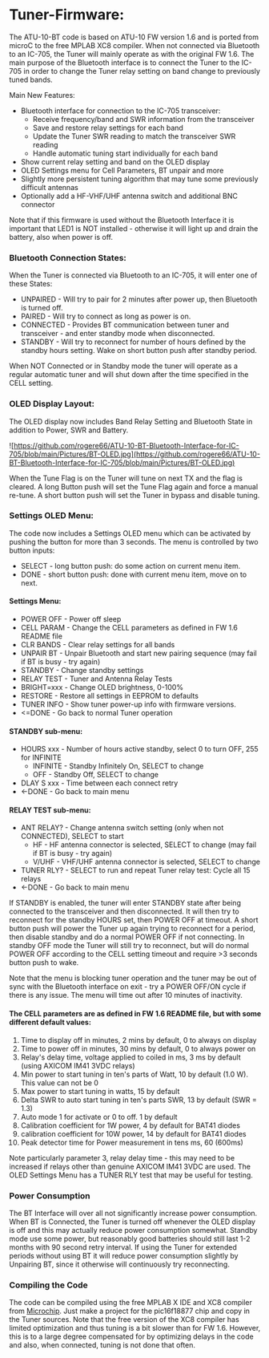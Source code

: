 # Tuner-Firmware:
The ATU-10-BT code is based on ATU-10 FW version 1.6 and is ported from microC to the free MPLAB XC8 compiler. When not connected via Bluetooth to an IC-705, the Tuner will mainly operate as with the original FW 1.6. The main purpose of the Bluetooth interface is to connect the Tuner to the IC-705 in order to change the Tuner relay setting on band change to previously tuned bands. 

Main New Features:
- Bluetooth interface for connection to the IC-705 transceiver:
  - Receive frequency/band and SWR information from the transceiver
  - Save and restore relay settings for each band
  - Update the Tuner SWR reading to match the transceiver SWR reading
  - Handle automatic tuning start individually for each band
- Show current relay setting and band on the OLED display
- OLED Settings menu for Cell Parameters, BT unpair and more
- Slightly more persistent tuning algorithm that may tune some previously difficult antennas
- Optionally add a HF-VHF/UHF antenna switch and additional BNC connector

Note that if this firmware is used without the Bluetooth Interface it is important that LED1 is NOT installed - otherwise it will light up and drain the battery, also when power is off.

### Bluetooth Connection States:
When the Tuner is connected via Bluetooth to an IC-705, it will enter one of these States:
- UNPAIRED - Will try to pair for 2 minutes after power up, then Bluetooth is turned off.
- PAIRED - Will try to connect as long as power is on.
- CONNECTED - Provides BT communication between tuner and transceiver - and enter standby mode when disconnected.
- STANDBY - Will try to reconnect for number of hours defined by the standby hours setting. Wake on short button push after standby period.

When NOT Connected or in Standby mode the tuner will operate as a regular automatic tuner and will shut down after the time specified in the CELL setting.

### OLED Display Layout:
The OLED display now includes Band Relay Setting and Bluetooth State in addition to Power, SWR and Battery.

![https://github.com/rogere66/ATU-10-BT-Bluetooth-Interface-for-IC-705/blob/main/Pictures/BT-OLED.jpg](https://github.com/rogere66/ATU-10-BT-Bluetooth-Interface-for-IC-705/blob/main/Pictures/BT-OLED.jpg)

When the Tune Flag is on the Tuner will tune on next TX and the flag is cleared. A long Button push will set the Tune Flag again and force a manual re-tune. A short button push will set the Tuner in bypass and disable tuning.

### Settings OLED Menu:
The code now includes a Settings OLED menu which can be activated by pushing the button for more than 3 seconds. The menu is controlled by two button inputs:
- SELECT - long button push: do some action on current menu item.
- DONE   - short button push: done with current menu item, move on to next.

#### Settings Menu:
- POWER OFF  - Power off sleep
- CELL PARAM - Change the CELL parameters as defined in FW 1.6 README file
- CLR BANDS  - Clear relay settings for all bands
- UNPAIR BT  - Unpair Bluetooth and start new pairing sequence (may fail if BT is busy - try again)
- STANDBY    - Change standby settings
- RELAY TEST - Tuner and Antenna Relay Tests
- BRIGHT=xxx - Change OLED brightness, 0-100%
- RESTORE    - Restore all settings in EEPROM to defaults
- TUNER INFO - Show tuner power-up info with firmware versions.
- <=DONE     - Go back to normal Tuner operation

#### STANDBY sub-menu:
- HOURS  xxx - Number of hours active standby, select 0 to turn OFF, 255 for INFINITE
  - INFINITE - Standby Infinitely On, SELECT to change
  -   OFF - Standby Off, SELECT to change
- DLAY S xxx - Time between each connect retry
- <-DONE     - Go back to main menu

#### RELAY TEST sub-menu:
- ANT RELAY? - Change antenna switch setting (only when not CONNECTED), SELECT to start
  -  HF      - HF antenna connector is selected, SELECT to change (may fail if BT is busy - try again)
  -  V/UHF   - VHF/UHF antenna connector is selected, SELECT to change
- TUNER RLY? - SELECT to run and repeat Tuner relay test: Cycle all 15 relays
- <-DONE     - Go back to main menu

If STANDBY is enabled, the tuner will enter STANDBY state after being connected to the transceiver and then disconnected. It will then try to reconnect for the standby HOURS set, then POWER OFF at timeout. A short button push will power the Tuner up again trying to reconnect for a period, then disable standby and do a normal POWER OFF if not connecting. In standby OFF mode the Tuner will still try to reconnect, but will do normal POWER OFF according to the CELL setting timeout and require >3 seconds button push to wake. 

Note that the menu is blocking tuner operation and the tuner may be out of sync with the Bluetooth interface on exit - try a POWER OFF/ON cycle if there is any issue. The menu will time out after 10 minutes of inactivity.

#### The CELL parameters are as defined in FW 1.6 README file, but with some different default values:
1) Time to display off in minutes, 2 mins by default, 0 to always on display
2) Time to power off in minutes, 30 mins by default, 0 to always power on
3) Relay's delay time, voltage applied to coiled in ms, 3 ms by default (using AXICOM IM41 3VDC relays)
4) Min power to start tuning in ten's parts of Watt, 10 by default (1.0 W). This value can not be 0
5) Max power to start tuning in watts, 15 by default
6) Delta SWR to auto start tuning in ten's parts SWR, 13 by default (SWR = 1.3)
7) Auto mode 1 for activate or 0 to off. 1 by default
8) Calibration coefficient for 1W power, 4 by default for BAT41 diodes
9) calibration coefficient for 10W power, 14 by default for BAT41 diodes
10) Peak detector time for Power measurement in tens ms, 60 (600ms)

Note particularly parameter 3, relay delay time - this may need to be increased if relays other than genuine AXICOM IM41 3VDC are used. The OLED Settings Menu has a TUNER RLY test that may be useful for testing.

### Power Consumption
The BT Interface will over all not significantly increase power consumption. When BT is Connected, the Tuner is turned off whenever the OLED display is off and this may actually reduce power consumption somewhat. Standby mode use some power, but reasonably good batteries should still last 1-2 months with 90 second retry interval. If using the Tuner for extended periods without using BT it will reduce power consumption slightly by Unpairing BT, since it otherwise will continuously try reconnecting.

### Compiling the Code
The code can be compiled using the free MPLAB X IDE and XC8 compiler from [Microchip](https://www.microchip.com/en-us/tools-resources/develop/mplab-x-ide). Just make a project for the pic16f18877 chip and copy in the Tuner sources. Note that the free version of the XC8 compiler has limited optimization and thus tuning is a bit slower than for FW 1.6. However, this is to a large degree compensated for by optimizing delays in the code and also, when connected, tuning is not done that often.
